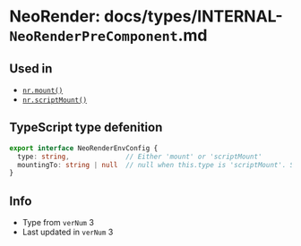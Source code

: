 # NeoRender: docs/types/INTERNAL-`NeoRenderPreComponent`.md
## Used in
- [`nr.mount()`](../functions/nr.mount.md)
- [`nr.scriptMount()`](../functions/nr.scriptMount.md)

## TypeScript type defenition
```ts
export interface NeoRenderEnvConfig {
  type: string,              // Either 'mount' or 'scriptMount'
  mountingTo: string | null  // null when this.type is 'scriptMount'. Selector used in mount
}
```

## Info
- Type from `verNum` 3
- Last updated in `verNum` 3